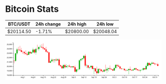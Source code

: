 # Bitcoin Stats

BTC/USDT|24h change|24h high|24h low|
|---|---|---|---|
|$20114.50|-1.71%|$20800.00|$20048.04|

<img src="./chart.svg">
